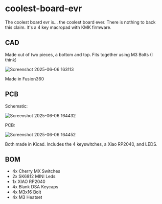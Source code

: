# coolest-board-evr
The coolest board evr is... the coolest board ever. There is nothing to back this claim. It's a 4 key macropad with KMK firmware.

## CAD
Made out of two pieces, a bottom and top. Fits together using M3 Bolts (I think)

![Screenshot 2025-06-06 163113](https://github.com/user-attachments/assets/6d35c959-942d-4a7e-abdc-0e40648d4b7a)

Made in Fusion360

## PCB

Schematic:

![Screenshot 2025-06-06 164432](https://github.com/user-attachments/assets/0cdde0a3-4a4f-4e40-9d6b-e549c8fbedc9)

PCB:

![Screenshot 2025-06-06 164452](https://github.com/user-attachments/assets/d4e85a51-f2f9-43d6-a307-7753630a7bd8)

Both made in Kicad. Includes the 4 keyswitches, a Xiao RP2040, and LEDS.

## BOM
- 4x Cherry MX Switches
- 2x SK6812 MINI Leds
- 1x XIAO RP2040
- 4x Blank DSA Keycaps
- 4x M3x16 Bolt
- 4x M3 Heatset
